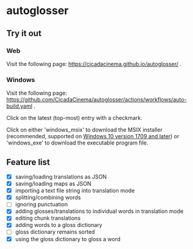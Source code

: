 # autoglosser

## Try it out

### Web

Visit the following page: https://cicadacinema.github.io/autoglosser/ .

### Windows

Visit the following page: https://github.com/CicadaCinema/autoglosser/actions/workflows/auto-build.yaml .

Click on the latest (top-most) entry with a checkmark.

Click on either 'windows_msix' to download the MSIX installer (recommended, supported on [Windows 10 version 1709 and later](https://learn.microsoft.com/en-us/windows/msix/supported-platforms)) or 'windows_exe' to download the executable program file.

## Feature list

- [x] saving/loading translations as JSON
- [x] saving/loading maps as JSON
- [x] importing a text file string into translation mode
- [x] splitting/combining words
- [ ] ignoring punctuation
- [x] adding glosses/translations to individual words in translation mode
- [x] editing chunk translations
- [x] adding words to a gloss dictionary
- [ ] gloss dictionary remains sorted
- [x] using the gloss dictionary to gloss a word
